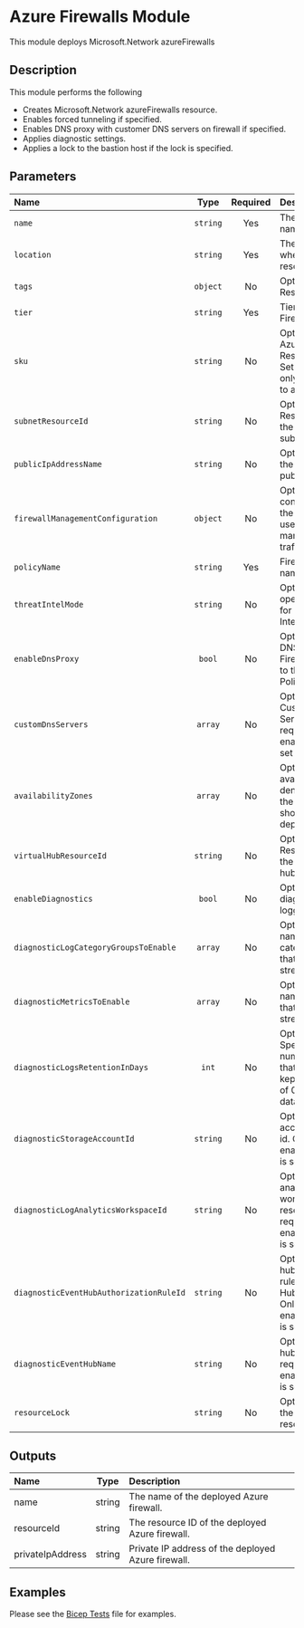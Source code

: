# Azure Firewalls Module

This module deploys Microsoft.Network azureFirewalls

## Description

This module performs the following

- Creates Microsoft.Network azureFirewalls resource.
- Enables forced tunneling if specified.
- Enables DNS proxy with customer DNS servers on firewall if specified.
- Applies diagnostic settings.
- Applies a lock to the bastion host if the lock is specified.

## Parameters

| Name                                    | Type     | Required | Description                                                                                                             |
| :-------------------------------------- | :------: | :------: | :---------------------------------------------------------------------------------------------------------------------- |
| `name`                                  | `string` | Yes      | The resource name.                                                                                                      |
| `location`                              | `string` | Yes      | The geo-location where the resource lives.                                                                              |
| `tags`                                  | `object` | No       | Optional. Resource tags.                                                                                                |
| `tier`                                  | `string` | Yes      | Tier of an Azure Firewall.                                                                                              |
| `sku`                                   | `string` | No       | Optional. The Azure Firewall Resource SKU. Set to AZFW_Hub only if attaching to a Virtual Hub.                          |
| `subnetResourceId`                      | `string` | No       | Optional. Resource ID of the Azure firewall subnet.                                                                     |
| `publicIpAddressName`                   | `string` | No       | Optional. Name of the Azure firewall public IP address.                                                                 |
| `firewallManagementConfiguration`       | `object` | No       | Optional. IP configuration of the Azure Firewall used for management traffic.                                           |
| `policyName`                            | `string` | Yes      | Firewall policy name.                                                                                                   |
| `threatIntelMode`                       | `string` | No       | Optional. The operation mode for Threat Intelligence.                                                                   |
| `enableDnsProxy`                        | `bool`   | No       | Optional. Enable DNS Proxy on Firewalls attached to the Firewall Policy.                                                |
| `customDnsServers`                      | `array`  | No       | Optional. List of Custom DNS Servers. Only required when enableDnsProxy set to true.                                    |
| `availabilityZones`                     | `array`  | No       | Optional. A list of availability zones denoting where the resource should be deployed.                                  |
| `virtualHubResourceId`                  | `string` | No       | Optional. Resource ID of the Azure virtual hub.                                                                         |
| `enableDiagnostics`                     | `bool`   | No       | Optional. Enable diagnostic logging.                                                                                    |
| `diagnosticLogCategoryGroupsToEnable`   | `array`  | No       | Optional. The name of log category groups that will be streamed.                                                        |
| `diagnosticMetricsToEnable`             | `array`  | No       | Optional. The name of metrics that will be streamed.                                                                    |
| `diagnosticLogsRetentionInDays`         | `int`    | No       | Optional. Specifies the number of days that logs will be kept for; a value of 0 will retain data indefinitely.          |
| `diagnosticStorageAccountId`            | `string` | No       | Optional. Storage account resource id. Only required if enableDiagnostics is set to true.                               |
| `diagnosticLogAnalyticsWorkspaceId`     | `string` | No       | Optional. Log analytics workspace resource id. Only required if enableDiagnostics is set to true.                       |
| `diagnosticEventHubAuthorizationRuleId` | `string` | No       | Optional. Event hub authorization rule for the Event Hubs namespace. Only required if enableDiagnostics is set to true. |
| `diagnosticEventHubName`                | `string` | No       | Optional. Event hub name. Only required if enableDiagnostics is set to true.                                            |
| `resourceLock`                          | `string` | No       | Optional. Specify the type of resource lock.                                                                            |

## Outputs

| Name             | Type   | Description                                        |
| :--------------- | :----: | :------------------------------------------------- |
| name             | string | The name of the deployed Azure firewall.           |
| resourceId       | string | The resource ID of the deployed Azure firewall.    |
| privateIpAddress | string | Private IP address of the deployed Azure firewall. |

## Examples

Please see the [Bicep Tests](test/main.test.bicep) file for examples.